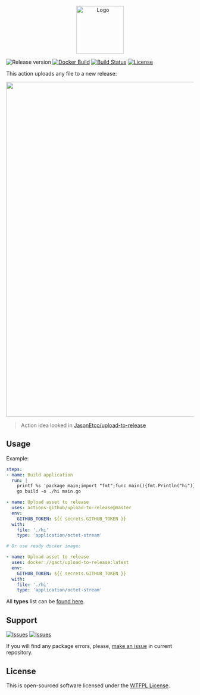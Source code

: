 <p align="center">
  <img src="https://avatars0.githubusercontent.com/u/44036562?s=200&v=4" alt="Logo" width="128" />
</p>

![Release version][badge_release_version]
[![Docker Build][badge_docker_build]][link_docker_hub]
[![Build Status][badge_build]][link_build]
[![License][badge_license]][link_license]

This action uploads any file to a new release:

<p align="center">
    <img src="https://hsto.org/webt/w6/2-/kw/w62-kwnnzrwvcgv737686qotjpc.png" width="900">
</p>

> Action idea looked in [JasonEtco/upload-to-release](https://github.com/JasonEtco/upload-to-release)

## Usage

Example:

```yaml
steps:
- name: Build application
  run: |
    printf %s 'package main;import "fmt";func main(){fmt.Println("hi")}' > main.go
    go build -o ./hi main.go

- name: Upload asset to release
  uses: actions-github/upload-to-release@master
  env:
    GITHUB_TOKEN: ${{ secrets.GITHUB_TOKEN }}
  with:
    file: './hi'
    type: 'application/octet-stream'

# Or use ready docker image:

- name: Upload asset to release
  uses: docker://gact/upload-to-release:latest
  env:
    GITHUB_TOKEN: ${{ secrets.GITHUB_TOKEN }}
  with:
    file: './hi'
    type: 'application/octet-stream'
```

All **types** list can be [found here](https://developer.mozilla.org/en-US/docs/Web/HTTP/Basics_of_HTTP/MIME_types/Complete_list_of_MIME_types).

## Support

[![Issues][badge_issues]][link_issues]
[![Issues][badge_pulls]][link_pulls]

If you will find any package errors, please, [make an issue][link_create_issue] in current repository.

## License

This is open-sourced software licensed under the [WTFPL License][link_license].

[badge_build]:https://github.com/actions-github/upload-to-release/workflows/Test%20action/badge.svg
[badge_docker_build]:https://img.shields.io/docker/cloud/build/gact/upload-to-release.svg?maxAge=30
[badge_release_version]:https://img.shields.io/github/release/actions-github/upload-to-release.svg?maxAge=30
[badge_license]:https://img.shields.io/github/license/actions-github/upload-to-release.svg?longCache=true
[badge_issues]:https://img.shields.io/github/issues/actions-github/upload-to-release.svg?maxAge=45
[badge_pulls]:https://img.shields.io/github/issues-pr/actions-github/upload-to-release.svg?maxAge=45

[link_build]:https://github.com/actions-github/upload-to-release/actions
[link_license]:https://github.com/actions-github/upload-to-release/blob/master/LICENSE
[link_issues]:https://github.com/actions-github/upload-to-release/issues
[link_create_issue]:https://github.com/actions-github/upload-to-release/issues/new
[link_pulls]:https://github.com/actions-github/upload-to-release/pulls
[link_docker_hub]:https://hub.docker.com/r/gact/upload-to-release
